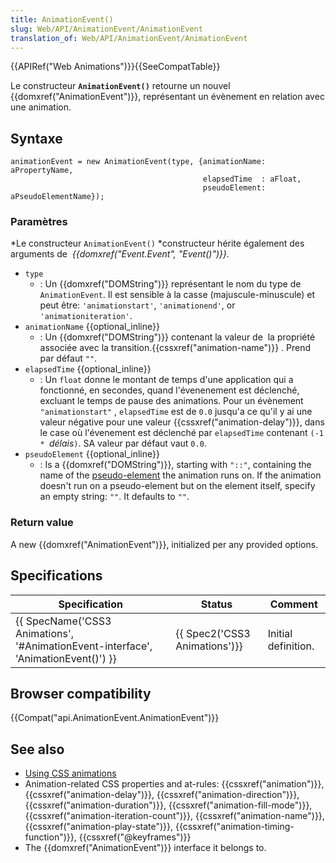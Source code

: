 ```yaml
---
title: AnimationEvent()
slug: Web/API/AnimationEvent/AnimationEvent
translation_of: Web/API/AnimationEvent/AnimationEvent
---
```

{{APIRef("Web Animations")}}{{SeeCompatTable}}

Le constructeur **`AnimationEvent()`** retourne un nouvel {{domxref("AnimationEvent")}}, représentant un évènement en relation avec une animation.

## Syntaxe

    animationEvent = new AnimationEvent(type, {animationName: aPropertyName,
                                               elapsedTime  : aFloat,
                                               pseudoElement: aPseudoElementName});

### Paramètres

*Le constructeur `AnimationEvent()` *constructeur hérite également des arguments de  _{{domxref("Event.Event", "Event()")}}._

- `type`
  - : Un {{domxref("DOMString")}} représentant le nom du type de `AnimationEvent`. Il est sensible à la casse (majuscule-minuscule) et peut être: `'animationstart'`, `'animationend'`, or `'animationiteration'`.
- `animationName` {{optional_inline}}
  - : Un {{domxref("DOMString")}} contenant la valeur de  la propriété associée avec la transition.{{cssxref("animation-name")}} . Prend par défaut `""`.
- `elapsedTime` {{optional_inline}}
  - : Un `float` donne le montant de temps d'une application qui a fonctionné, en secondes, quand l'évenenement est déclenché, excluant le temps de pause des animations. Pour un évènement `"animationstart"` , `elapsedTime` est de `0.0` jusqu'a ce qu'il y ai une valeur négative pour une valeur {{cssxref("animation-delay")}}, dans le case où l'évenement est déclenché par `elapsedTime` contenant `(-1 * `_délais_`)`. SA valeur par défaut vaut `0.0`.
- `pseudoElement` {{optional_inline}}
  - : Is a {{domxref("DOMString")}}, starting with `"::"`, containing the name of the [pseudo-element](/en-US/docs/Web/CSS/Pseudo-elements) the animation runs on. If the animation doesn't run on a pseudo-element but on the element itself, specify an empty string: `""`. It defaults to `""`.

### Return value

A new {{domxref("AnimationEvent")}}, initialized per any provided options.

## Specifications

| Specification                                                                                                | Status                                   | Comment             |
| ------------------------------------------------------------------------------------------------------------ | ---------------------------------------- | ------------------- |
| {{ SpecName('CSS3 Animations', '#AnimationEvent-interface', 'AnimationEvent()') }} | {{ Spec2('CSS3 Animations')}} | Initial definition. |

## Browser compatibility

{{Compat("api.AnimationEvent.AnimationEvent")}}

## See also

- [Using CSS animations](/en-US/docs/CSS/Using_CSS_animations)
- Animation-related CSS properties and at-rules: {{cssxref("animation")}}, {{cssxref("animation-delay")}}, {{cssxref("animation-direction")}}, {{cssxref("animation-duration")}}, {{cssxref("animation-fill-mode")}}, {{cssxref("animation-iteration-count")}}, {{cssxref("animation-name")}}, {{cssxref("animation-play-state")}}, {{cssxref("animation-timing-function")}}, {{cssxref("@keyframes")}}
- The {{domxref("AnimationEvent")}} interface it belongs to.

